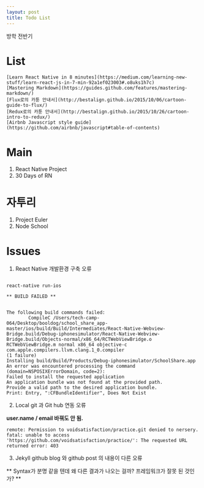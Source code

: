 ```yaml
---
layout: post
title: Todo List
---
```


방학 전반기

# List

```
[Learn React Native in 8 minutes](https://medium.com/learning-new-stuff/learn-react-js-in-7-min-92a1ef023003#.o8uks1h7c)
[Mastering Markdown](https://guides.github.com/features/mastering-markdown/)
[Flux로의 카툰 안내서](http://bestalign.github.io/2015/10/06/cartoon-guide-to-flux/)
[Redux로의 카툰 안내서](http://bestalign.github.io/2015/10/26/cartoon-intro-to-redux/)
[Airbnb Javascript style guide](https://github.com/airbnb/javascript#table-of-contents)

```

# Main

1. React Native Project
2. 30 Days of RN

# 자투리

1. Project Euler
2. Node School

# Issues

1. React Native 개발환경 구축 오류

```

react-native run-ios 

** BUILD FAILED **


The following build commands failed:
       	CompileC /Users/tech-camp-064/Desktop/booldog/school_share_app-master/ios/build/Build/Intermediates/React-Native-Webview-Bridge.build/Debug-iphonesimulator/React-Native-Webview-Bridge.build/Objects-normal/x86_64/RCTWebViewBridge.o RCTWebViewBridge.m normal x86_64 objective-c com.apple.compilers.llvm.clang.1_0.compiler
(1 failure)
Installing build/Build/Products/Debug-iphonesimulator/SchoolShare.app
An error was encountered processing the command (domain=NSPOSIXErrorDomain, code=2):
Failed to install the requested application
An application bundle was not found at the provided path.
Provide a valid path to the desired application bundle.
Print: Entry, ":CFBundleIdentifier", Does Not Exist

```

2. Local git 과 Git hub 연동 오류 

**user.name / email 바꿔도 안 됨.**

```
remote: Permission to voidsatisfaction/practice.git denied to nersery.
fatal: unable to access 'https://github.com/voidsatisfaction/practice/': The requested URL returned error: 403
```

3. Jekyll github blog 와 github post 의 내용이 다른 오류

** Syntax가 분명 같을 텐데 왜 다른 결과가 나오는 걸까? 프레임워크가 잘못 된 것인가? **
